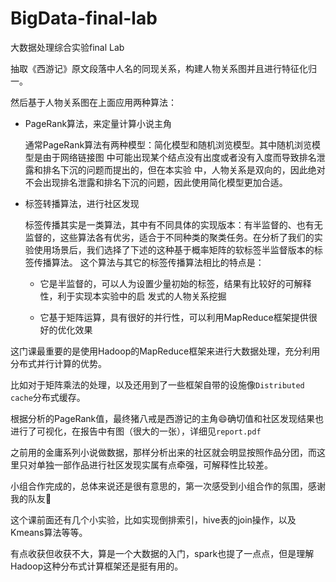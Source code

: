 # BigData-final-lab
大数据处理综合实验final Lab

抽取《西游记》原文段落中人名的同现关系，构建人物关系图并且进行特征化归一。

然后基于人物关系图在上面应用两种算法：

* PageRank算法，来定量计算小说主角

  ​		通常PageRank算法有两种模型：简化模型和随机浏览模型。其中随机浏览模型是由于网络链接图
  中可能出现某个结点没有出度或者没有入度而导致排名泄露和排名下沉的问题而提出的，但在本实验
  中，人物关系是双向的，因此绝对不会出现排名泄露和排名下沉的问题，因此使用简化模型更加合适。

* 标签转播算法，进行社区发现

  ​       标签传播其实是一类算法，其中有不同具体的实现版本：有半监督的、也有无监督的，这些算法各有优劣，适合于不同种类的聚类任务。在分析了我们的实验使用场景后，我们选择了下述的这种基于概率矩阵的软标签半监督版本的标签传播算法。
  这个算法与其它的标签传播算法相比的特点是：

  * 它是半监督的，可以人为设置少量初始的标签，结果有比较好的可解释性，利于实现本实验中的启
    发式的人物关系挖掘

  * 它基于矩阵运算，具有很好的并行性，可以利用MapReduce框架提供很好的优化效果


这门课最重要的是使用Hadoop的MapReduce框架来进行大数据处理，充分利用分布式并行计算的优势。

比如对于矩阵乘法的处理，以及还用到了一些框架自带的设施像`Distributed cache`分布式缓存。


根据分析的PageRank值，最终猪八戒是西游记的主角😄确切值和社区发现结果也进行了可视化，在报告中有图（很大的一张），详细见`report.pdf`

之前用的金庸系列小说做数据，那样分析出来的社区就会明显按照作品分团，而这里只对单独一部作品进行社区发现实属有点牵强，可解释性比较差。

小组合作完成的，总体来说还是很有意思的，第一次感受到小组合作的氛围，感谢我的队友🤭

这个课前面还有几个小实验，比如实现倒排索引，hive表的join操作，以及Kmeans算法等等。

有点收获但收获不大，算是一个大数据的入门，spark也提了一点点，但是理解Hadoop这种分布式计算框架还是挺有用的。
